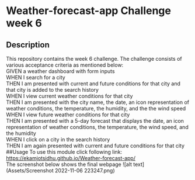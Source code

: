 # Weather-forecast-app Challenge week 6
## Description
This repository contains the week 6 challenge. The challenge consists of various acceptance criteria as mentioned below:</br>
GIVEN a weather dashboard with form inputs</br>
WHEN I search for a city</br>
THEN I am presented with current and future conditions for that city and that city is added to the search history</br>
WHEN I view current weather conditions for that city</br>
THEN I am presented with the city name, the date, an icon representation of weather conditions, the temperature, the humidity, and the the wind speed</br>
WHEN I view future weather conditions for that city</br>
THEN I am presented with a 5-day forecast that displays the date, an icon representation of weather conditions, the temperature, the wind speed, and the humidity</br>
WHEN I click on a city in the search history</br>
THEN I am again presented with current and future conditions for that city</br>
##Usage
To use this module click following link: https://ekamjotsidhu.github.io/Weather-forecast-app/</br>
The screenshot below shows the final webpage
    ![alt text](Assets/Screenshot 2022-11-06 223247.png)
